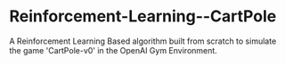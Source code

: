 # Reinforcement-Learning--CartPole
A Reinforcement Learning Based algorithm built from scratch to simulate the game 'CartPole-v0' in the OpenAI Gym Environment.
